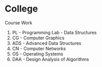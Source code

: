 # College
Course Work
1. PL - Programming Lab - Data Structures
2. CG - Computer Graphics
3. ADS - Advanced Data Structures
4. CN - Computer Networks
5. OS - Operating Systems
6. DAA - Design Analysis of Algorithms
